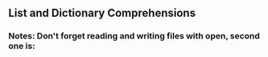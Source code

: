 ## List and Dictionary Comprehensions

### Notes: Don't forget reading and writing files with open, second one is:
